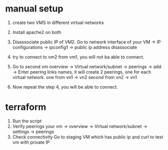 # manual setup
1. create two VMS in different virtual networks
2. Install apache2 on both
3. Disassociate public IP of VM2. 
    Go to network interface of your VM -> IP configurations -> ipconfig1 -> public ip address disassociate
4. try to connect to vm2 from vm1, you will not ba able to connect.
5. Go to second vm overview -> Virtual network/subnet -> peerings -> add -> 
    Enter peering links names, it will create 2 peerings, one for each virtual network.
    one from vn1 -> vn2
    second from vn2 -> vn1

6. Now repeat the step 4, you will be able to connect.

# terraform 
1. Run the script
2. Verify peerings
    your vm -> overview -> Virtual network/subnet -> settings -> peerings 
3. Check connectivity
    Go to staging VM which has public ip and curl to test vm with private IP